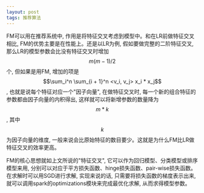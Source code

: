 ```yaml
---
layout: post
tags: 推荐算法
---
```


FM可以用在推荐系统中, 作用是将特征交叉考虑到模型中。和在LR前做特征交叉相比, FM的优势主要是在性能上。还是以LR为例, 假如要做完整的二阶特征交叉, 那么LR的模型参数会比没有特征交叉时增加$$m(m-1)/2$$个, 但如果是用FM, 增加的项是$$\sum_i^n \sum_{i + 1}^n <v_i, v_j> x_i * x_j$$, 也就是说每个特征对应一个"因子向量", 在做特征交叉时, 每一个新的组合特征的参数都由因子向量的内积得出, 这样就可以将新增参数的数量降为$$m*k$$, 其中$$k$$为因子向量的维度, 一般来说会比原始特征的数目要少。这就是为什么FM比LR做特征交叉的效率更高。

FM的核心思想就如上文所说的"特征交叉", 它可以作为回归模型、分类模型或排序模型来用, 分别可以对应于平方损失函数、hinge损失函数、pair-wise损失函数。在求解时可以用SGD进行求解, 实现来说的话, 只需要将损失函数的梯度表示出来, 就可以调用spark的optimizations模块来完成最优化求解, 从而求得模型参数。

